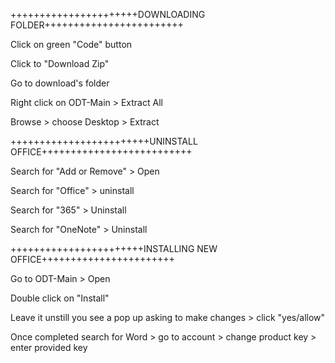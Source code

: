 ++++++++++++++++++++++DOWNLOADING FOLDER++++++++++++++++++++++++


Click on green "Code" button

Click to "Download Zip"

Go to download's folder

Right click on ODT-Main > Extract All

Browse > choose Desktop > Extract

++++++++++++++++++++++++UNINSTALL OFFICE++++++++++++++++++++++++++

Search for "Add or Remove" > Open

Search for "Office" > uninstall

Search for "365" > Uninstall

Search for "OneNote" > Uninstall


+++++++++++++++++++++++INSTALLING NEW OFFICE+++++++++++++++++++++++


Go to ODT-Main > Open

Double click on "Install"

Leave it unstill you see a pop up asking to make changes > click "yes/allow"

Once completed search for Word > go to account > change product key > enter provided key
